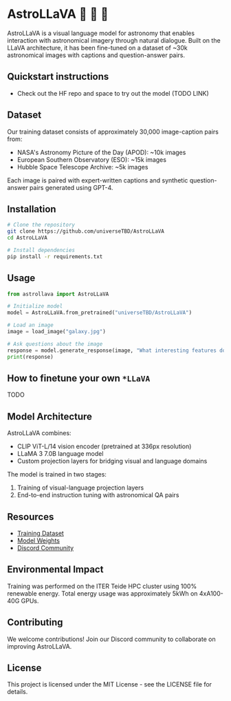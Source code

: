 # AstroLLaVA 🚀 🌋 🦙

AstroLLaVA is a visual language model for astronomy that enables interaction with astronomical imagery through natural dialogue. Built on the LLaVA architecture, it has been fine-tuned on a dataset of ~30k astronomical images with captions and question-answer pairs.

## Quickstart instructions

- Check out the HF repo and space to try out the model (TODO LINK)

## Dataset

Our training dataset consists of approximately 30,000 image-caption pairs from:

- NASA's Astronomy Picture of the Day (APOD): ~10k images
- European Southern Observatory (ESO): ~15k images  
- Hubble Space Telescope Archive: ~5k images

Each image is paired with expert-written captions and synthetic question-answer pairs generated using GPT-4.

## Installation

```bash
# Clone the repository
git clone https://github.com/universeTBD/AstroLLaVA
cd AstroLLaVA

# Install dependencies
pip install -r requirements.txt
```

## Usage

```python
from astrollava import AstroLLaVA

# Initialize model
model = AstroLLaVA.from_pretrained("universeTBD/AstroLLaVA")

# Load an image
image = load_image("galaxy.jpg")

# Ask questions about the image
response = model.generate_response(image, "What interesting features do you see in this galaxy?")
print(response)
```

## How to finetune your own `*LLaVA`

TODO

## Model Architecture

AstroLLaVA combines:
- CLIP ViT-L/14 vision encoder (pretrained at 336px resolution)
- LLaMA 3 7.0B language model
- Custom projection layers for bridging visual and language domains

The model is trained in two stages:
1. Training of visual-language projection layers
2. End-to-end instruction tuning with astronomical QA pairs

## Resources

- [Training Dataset](https://doi.org/10.57967/hf/4236)
- [Model Weights](https://hf.co/universeTBD/AstroLLaVA)
- [Discord Community](https://discord.gg/rwNEjfhT)

## Environmental Impact

Training was performed on the ITER Teide HPC cluster using 100% renewable energy. 
Total energy usage was approximately 5kWh on 4xA100-40G GPUs.

## Contributing

We welcome contributions! Join our Discord community to collaborate on improving AstroLLaVA.

## License

This project is licensed under the MIT License - see the LICENSE file for details.
